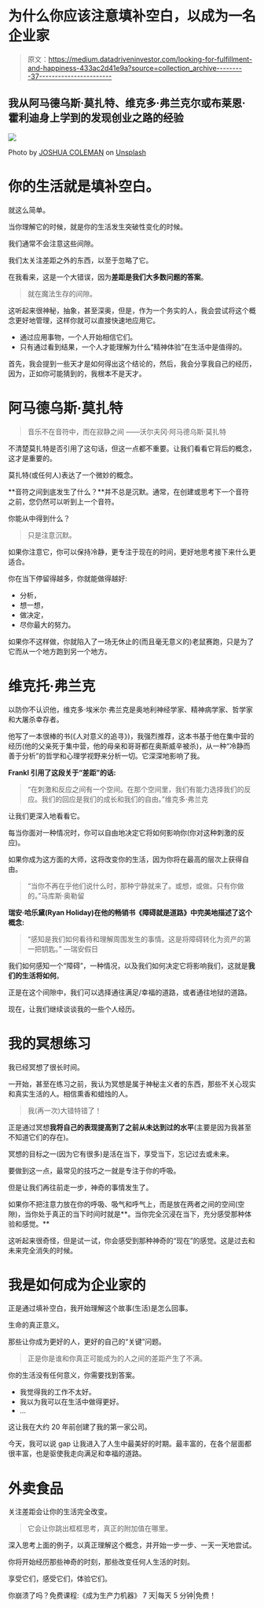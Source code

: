 # 为什么你应该注意填补空白，以成为一名企业家

> 原文：<https://medium.datadriveninvestor.com/looking-for-fulfillment-and-happiness-433ac2d41e9a?source=collection_archive---------37----------------------->

## 我从阿马德乌斯·莫扎特、维克多·弗兰克尔或布莱恩·霍利迪身上学到的发现创业之路的经验

![](img/8572622cd363a22472070e196e22b66f.png)

Photo by [JOSHUA COLEMAN](https://unsplash.com/@joshstyle?utm_source=unsplash&utm_medium=referral&utm_content=creditCopyText) on [Unsplash](https://unsplash.com/s/photos/better-self?utm_source=unsplash&utm_medium=referral&utm_content=creditCopyText)

# 你的生活就是填补空白。

就这么简单。

当你理解它的时候，就是你的生活发生突破性变化的时候。

我们通常不会注意这些间隙。

我们太关注差距之外的东西，以至于忽略了它。

在我看来，这是一个大错误，因为**差距是我们大多数问题的答案**。

> 就在魔法生存的间隙。

这听起来很神秘，抽象，甚至深奥，但是，作为一个务实的人，我会尝试将这个概念更好地管理，这样你就可以直接快速地应用它。

*   通过应用事物，一个人开始相信它们。
*   只有通过看到结果，一个人才能理解为什么“精神体验”在生活中是值得的。

首先，我会提到一些天才是如何得出这个结论的，然后，我会分享我自己的经历，因为，正如你可能猜到的，我根本不是天才。

# 阿马德乌斯·莫扎特

> 音乐不在音符中，而在寂静之间
> ――沃尔夫冈·阿马德乌斯·莫扎特

不清楚莫扎特是否引用了这句话，但这一点都不重要。让我们看看它背后的概念，这才是重要的。

莫扎特(或任何人)表达了一个微妙的概念。

**音符之间到底发生了什么？**并不总是沉默。通常，在创建或思考下一个音符之前，您仍然可以听到上一个音符。

你能从中得到什么？

> 只是注意沉默。

如果你注意它，你可以保持冷静，更专注于现在的时间，更好地思考接下来什么更适合。

你在当下停留得越多，你就能做得越好:

*   分析，
*   想一想，
*   做决定，
*   尽你最大的努力。

如果你不这样做，你就陷入了一场无休止的(而且毫无意义的)老鼠赛跑，只是为了它而从一个地方跑到另一个地方。

# 维克托·弗兰克

以防你不认识他，维克多·埃米尔·弗兰克是奥地利神经学家、精神病学家、哲学家和大屠杀幸存者。

他写了一本很棒的书(《人对意义的追寻》)，我强烈推荐，这本书基于他在集中营的经历(他的父亲死于集中营，他的母亲和哥哥都在奥斯威辛被杀)，从一种“冷静而善于分析”的哲学和心理学视野来分析一切。它深深地影响了我。

**Frankl 引用了这段关于“差距”的话:**

> “在刺激和反应之间有一个空间。在那个空间里，我们有能力选择我们的反应。我们的回应是我们的成长和我们的自由。”维克多·弗兰克

让我们更深入地看看它。

每当你面对一种情况时，你可以自由地决定它将如何影响你(你对这种刺激的反应)。

如果你成为这方面的大师，这将改变你的生活，因为你将在最高的层次上获得自由。

> “当你不再在乎他们说什么时，那种宁静就来了。或想，或做。只有你做的。”马库斯·奥勒留

**瑞安·哈乐黛(Ryan Holiday)在他的畅销书《障碍就是道路》中完美地描述了这个概念:**

> “感知是我们如何看待和理解周围发生的事情。这是将障碍转化为资产的第一把钥匙。”
> —瑞安假日

我们如何感知一个“障碍”，一种情况，以及我们如何决定它将影响我们，这就是**我们的生活将如何**。

正是在这个间隙中，我们可以选择通往满足/幸福的道路，或者通往地狱的道路。

现在，让我们继续谈谈我的一些个人经历。

# 我的冥想练习

我已经冥想了很长时间。

一开始，甚至在练习之前，我认为冥想是属于神秘主义者的东西，那些不关心现实和真实生活的人。相信熏香和蜡烛的人。

> 我(再一次)大错特错了！

正是通过冥想**我将自己的表现提高到了之前从未达到过的水平**(主要是因为我甚至不知道它们的存在)。

冥想的目标之一(因为它有很多)是活在当下，享受当下，忘记过去或未来。

要做到这一点，最常见的技巧之一就是专注于你的呼吸。

但是让我们再往前走一步，神奇的事情发生了。

如果你不把注意力放在你的呼吸、吸气和呼气上，而是放在两者之间的空间(空隙)，当你处于真正的当下时间时就是**。当你完全沉浸在当下，充分感受那种体验和感觉。**

这听起来很奇怪，但是试一试，你会感受到那种神奇的“现在”的感觉。这是过去和未来完全消失的时候。

# 我是如何成为企业家的

正是通过填补空白，我开始理解这个故事(生活)是怎么回事。

生命的真正意义。

那些让你成为更好的人，更好的自己的“关键”问题。

> 正是你是谁和你真正可能成为的人之间的差距产生了不满。

你的生活没有任何意义，你需要找到答案。

*   我觉得我的工作不太好。
*   我以为我可以在生活中做得更好。
*   …

这让我在大约 20 年前创建了我的第一家公司。

今天，我可以说 gap 让我进入了人生中最美好的时期。最丰富的，在各个层面都很丰富，也是驱使我走向满足和幸福的道路。

# 外卖食品

关注差距会让你的生活完全改变。

> 它会让你跳出框框思考，真正的附加值在哪里。

深入思考上面的例子，以真正理解这个概念，并开始一步一步、一天一天地尝试。

你将开始经历那些神奇的时刻，那些改变任何人生活的时刻。

享受它们，感受它们，体验它们。

你崩溃了吗？免费课程:《成为生产力机器》
7 天|每天 5 分钟|免费！